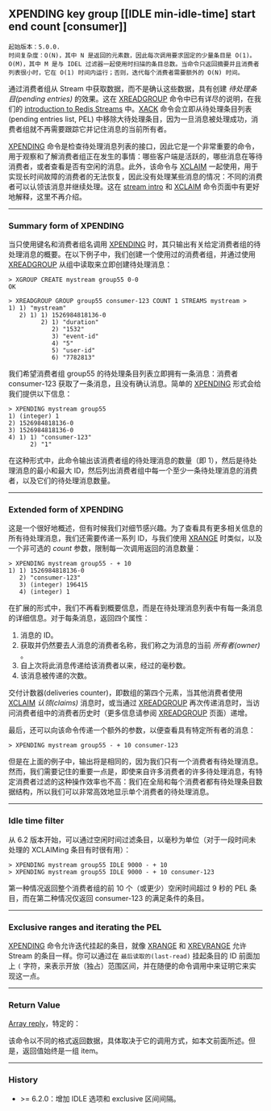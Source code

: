 ## XPENDING key group [[IDLE min-idle-time] start end count [consumer]]

    起始版本：5.0.0.
    时间复杂度：O(N)，其中 N 是返回的元素数，因此每次调用要求固定的少量条目是 O(1)。O(M)，其中 M 是与 IDEL 过滤器一起使用时扫描的条目总数。当命令只返回摘要并且消费者列表很小时，它在 O(1) 时间内运行；否则，迭代每个消费者需要额外的 O(N) 时间。

通过消费者组从 Stream 中获取数据，而不是确认这些数据，具有创建 _待处理条目(pending entries)_ 的效果。这在 [XREADGROUP](XREADGROUP.md) 命令中已有详尽的说明，在我们的 [introduction to Redis Streams](../topics/streams-intro.md) 中。[XACK](XACK.md) 命令会立即从待处理条目列表 (pending entries list, PEL) 中移除大待处理条目，因为一旦消息被处理成功，消费者组就不再需要跟踪它并记住消息的当前所有者。

[XPENDING](XPENDING.md) 命令是检查待处理消息列表的接口，因此它是一个非常重要的命令，用于观察和了解消费者组正在发生的事情：哪些客户端是活跃的，哪些消息在等待消费者，或者查看是否有空闲的消息。此外，该命令与 [XCLAIM](XCLAIM.md) 一起使用，用于实现长时间故障的消费者的无法恢复，因此没有处理某些消息的情况：不同的消费者可以认领该消息并继续处理。这在 [stream intro](../topics/streams-intro.md) 和 [XCLAIM](XCLAIM.md) 命令页面中有更好地解释，这里不再介绍。

---

### Summary form of XPENDING

当只使用键名和消费者组名调用 [XPENDING](XPENDING.md) 时，其只输出有关给定消费者组的待处理消息的概要。在以下例子中，我们创建一个使用过的消费者组，并通过使用 [XREADGROUP](XREADGROUP.md) 从组中读取来立即创建待处理消息：

```
> XGROUP CREATE mystream group55 0-0
OK

> XREADGROUP GROUP group55 consumer-123 COUNT 1 STREAMS mystream >
1) 1) "mystream"
   2) 1) 1) 1526984818136-0
         2) 1) "duration"
            2) "1532"
            3) "event-id"
            4) "5"
            5) "user-id"
            6) "7782813"
```

我们希望消费者组 group55 的待处理条目列表立即拥有一条消息：消费者 consumer-123 获取了一条消息，且没有确认消息。简单的 [XPENDING](XPENDING.md) 形式会给我们提供以下信息：

```
> XPENDING mystream group55
1) (integer) 1
2) 1526984818136-0
3) 1526984818136-0
4) 1) 1) "consumer-123"
      2) "1"
```

在这种形式中，此命令输出该消费者组的待处理消息的数量（即 1），然后是待处理消息的最小和最大 ID，然后列出消费者组中每一个至少一条待处理消息的消费者，以及它们的待处理消息数量。

---

### Extended form of XPENDING

这是一个很好地概述，但有时候我们对细节感兴趣。为了查看具有更多相关信息的所有待处理消息，我们还需要传递一系列 ID，与我们使用 [XRANGE](XRANGE.md) 时类似，以及一个非可选的 _count_ 参数，限制每一次调用返回的消息数量：

```
> XPENDING mystream group55 - + 10
1) 1) 1526984818136-0
   2) "consumer-123"
   3) (integer) 196415
   4) (integer) 1
```

在扩展的形式中，我们不再看到概要信息，而是在待处理消息列表中有每一条消息的详细信息。对于每条消息，返回四个属性：

1. 消息的 ID。
2. 获取并仍然要去人消息的消费者名称，我们称之为消息的当前 _所有者(owner)_ 。
3. 自上次将此消息传递给该消费者以来，经过的毫秒数。
4. 该消息被传递的次数。

交付计数器(deliveries counter)，即数组的第四个元素，当其他消费者使用 [XCLAIM](XCLAIM.md) *认领(claims)* 消息时，或当通过 [XREADGROUP](XREADGROUP.md) 再次传递消息时，当访问消费者组中的消费者历史时（更多信息请参阅 [XREADGROUP](XREADGROUP.md) 页面）递增。

最后，还可以向该命令传递一个额外的参数，以便查看具有特定所有者的消息：

```
> XPENDING mystream group55 - + 10 consumer-123
```

但是在上面的例子中，输出将是相同的，因为我们只有一个消费者有待处理消息。然而，我们需要记住的重要一点是，即使来自许多消费者的许多待处理消息，有特定消费者过滤的这种操作效率也不高：我们在全局和每个消费者都有待处理条目数据结构，所以我们可以非常高效地显示单个消费者的待处理消息。

---

### Idle time filter

从 6.2 版本开始，可以通过空闲时间过滤条目，以毫秒为单位（对于一段时间未处理的 XCLAIMing 条目有时很有用）：

```
> XPENDING mystream group55 IDLE 9000 - + 10
> XPENDING mystream group55 IDLE 9000 - + 10 consumer-123
```

第一种情况返回整个消费者组的前 10 个（或更少）空闲时间超过 9 秒的 PEL 条目，而在第二种情况仅返回 consumer-123 的满足条件的条目。

---

### Exclusive ranges and iterating the PEL

[XPENDING](XPENDING.md) 命令允许迭代挂起的条目，就像 [XRANGE](XRANGE.md) 和 [XREVRANGE](XREVRANGE.md) 允许 Stream 的条目一样。你可以通过在 `最后读取的(last-read)` 挂起条目的 ID 前面加上 `(` 字符，来表示开放（独占）范围区间，并在随便的命令调用中来证明它来实现这一点。

---

### Return Value

[Array reply](../topics/protocol.md#resp-arrays)，特定的：

该命令以不同的格式返回数据，具体取决于它的调用方式，如本文前面所述。但是，返回值始终是一组 item。

---

### History

- &gt;= 6.2.0：增加 IDLE 选项和 exclusive 区间间隔。